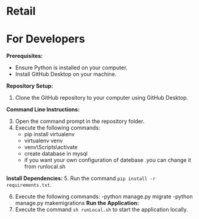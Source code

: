 # Retail

# For Developers
**Prerequisites:**
- Ensure Python is installed on your computer.
- Install GitHub Desktop on your machine.

**Repository Setup:**
1. Clone the GitHub repository to your computer using GitHub Desktop.

**Command Line Instructions:**


3. Open the command prompt in the repository folder.
4. Execute the following commands:
   - pip install virtualenv
   - virtualenv venv
   - venv\Scripts\activate
   - create database in mysql
   - if you want your own configuration of datebase .you can change it from runlocal.sh

**Install Dependencies:**
5. Run the command `pip install -r requirements.txt`.

6. Execute the following commands:
   -python manage.py migrate
   -python manage.py makemigrations
**Run the Application:**
7. Execute the command `sh runLocal.sh` to start the application locally.
